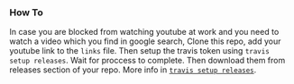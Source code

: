 ### How To

In case you are blocked from watching youtube at work and you need to watch a video which you find in google search, Clone this repo, add your youtube link to the `links` file. Then setup the travis token using `travis setup releases`. Wait for proccess to complete. Then download them from releases section of your repo. More info in [`travis setup releases`](https://docs.travis-ci.com/user/deployment/releases/).
